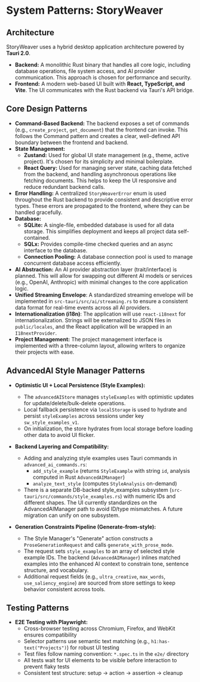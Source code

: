 # System Patterns: StoryWeaver

## Architecture
StoryWeaver uses a hybrid desktop application architecture powered by **Tauri 2.0**.

- **Backend:** A monolithic Rust binary that handles all core logic, including database operations, file system access, and AI provider communication. This approach is chosen for performance and security.
- **Frontend:** A modern web-based UI built with **React, TypeScript, and Vite**. The UI communicates with the Rust backend via Tauri's API bridge.

## Core Design Patterns
- **Command-Based Backend:** The backend exposes a set of commands (e.g., `create_project`, `get_document`) that the frontend can invoke. This follows the Command pattern and creates a clear, well-defined API boundary between the frontend and backend.
- **State Management:**
    - **Zustand:** Used for global UI state management (e.g., theme, active project). It's chosen for its simplicity and minimal boilerplate.
    - **React Query:** Used for managing server state, caching data fetched from the backend, and handling asynchronous operations like fetching documents. This helps to keep the UI responsive and reduce redundant backend calls.
- **Error Handling:** A centralized `StoryWeaverError` enum is used throughout the Rust backend to provide consistent and descriptive error types. These errors are propagated to the frontend, where they can be handled gracefully.
- **Database:**
    - **SQLite:** A single-file, embedded database is used for all data storage. This simplifies deployment and keeps all project data self-contained.
    - **SQLx:** Provides compile-time checked queries and an async interface to the database.
    - **Connection Pooling:** A database connection pool is used to manage concurrent database access efficiently.
- **AI Abstraction:** An AI provider abstraction layer (trait/interface) is planned. This will allow for swapping out different AI models or services (e.g., OpenAI, Anthropic) with minimal changes to the core application logic.
- **Unified Streaming Envelope**: A standardized streaming envelope will be implemented in `src-tauri/src/ai/streaming.rs` to ensure a consistent data format for real-time events across all AI providers.
- **Internationalization (i18n)**: The application will use `react-i18next` for internationalization. Strings will be externalized to JSON files in `public/locales`, and the React application will be wrapped in an `I18nextProvider`.
- **Project Management:** The project management interface is implemented with a three-column layout, allowing writers to organize their projects with ease.

## AdvancedAI Style Manager Patterns
- **Optimistic UI + Local Persistence (Style Examples):**
  - The `advancedAIStore` manages `styleExamples` with optimistic updates for update/delete/bulk-delete operations.
  - Local fallback persistence via `localStorage` is used to hydrate and persist `styleExamples` across sessions under key `sw_style_examples_v1`.
  - On initialization, the store hydrates from local storage before loading other data to avoid UI flicker.

- **Backend Layering and Compatibility:**
  - Adding and analyzing style examples uses Tauri commands in `advanced_ai_commands.rs`:
    - `add_style_example` (returns `StyleExample` with string `id`, analysis computed in Rust `AdvancedAIManager`)
    - `analyze_text_style` (computes `StyleAnalysis` on-demand)
  - There is a separate DB-backed style_examples subsystem (`src-tauri/src/commands/style_examples.rs`) with numeric IDs and different shapes. The UI currently standardizes on the AdvancedAIManager path to avoid ID/type mismatches. A future migration can unify on one subsystem.

- **Generation Constraints Pipeline (Generate-from-style):**
  - The Style Manager's "Generate" action constructs a `ProseGenerationRequest` and calls `generate_with_prose_mode`.
  - The request sets `style_examples` to an array of selected style example IDs. The backend (`AdvancedAIManager`) inlines matched examples into the enhanced AI context to constrain tone, sentence structure, and vocabulary.
  - Additional request fields (e.g., `ultra_creative`, `max_words`, `use_saliency_engine`) are sourced from store settings to keep behavior consistent across tools.

## Testing Patterns
- **E2E Testing with Playwright:**
  - Cross-browser testing across Chromium, Firefox, and WebKit ensures compatibility
  - Selector patterns use semantic text matching (e.g., `h1:has-text("Projects")`) for robust UI testing
  - Test files follow naming convention: `*.spec.ts` in the `e2e/` directory
  - All tests wait for UI elements to be visible before interaction to prevent flaky tests
  - Consistent test structure: setup → action → assertion → cleanup
